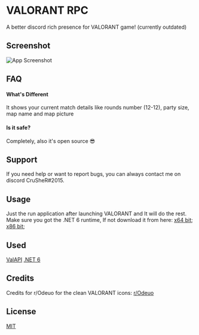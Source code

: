 
# VALORANT RPC

A better discord rich presence for VALORANT game! (currently outdated)

## Screenshot

![App Screenshot](https://l.top4top.io/p_2289jvcy92.png)

## FAQ

#### What's Different

It shows your current match details
like rounds number (12-12), party size, map name and map picture

#### Is it safe?

Completely, also it's open source 😎


## Support
If you need help or want to report bugs, you can always contact me on discord CruSheR#2015.
## Usage

Just the run application after launching VALORANT and It will do the rest.
Make sure you got the .NET 6 runtime, If not download it from here:
[x64 bit](https://dotnet.microsoft.com/en-us/download/dotnet/thank-you/runtime-6.0.3-windows-x64-installer);
[x86 bit](https://dotnet.microsoft.com/en-us/download/dotnet/thank-you/runtime-6.0.3-windows-x86-installer);

## Used

[ValAPI](https://github.com/brianbaldner/ValAPI.Net)
[.NET 6](https://dotnet.microsoft.com/en-us/download/dotnet/6.0)

## Credits
Credits for r/Odeuo for the clean VALORANT icons:
[r/Odeuo](https://www.reddit.com/r/VALORANT/comments/kk9ged/i_made_a_clean_valorant_desktop_icon/)


## License

[MIT](https://choosealicense.com/licenses/mit/)



